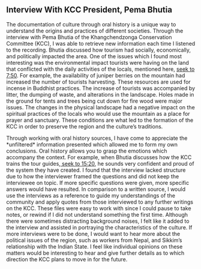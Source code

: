 




 ## Interview With KCC President, Pema Bhutia

<body>

 <p>
 The documentation of culture through oral history is a unique way to understand the origins and practices of different societies.  Through the interview with Pema Bhutia of the Khangchendzonga Conservation Committee (KCC), I was able to retrieve new information each time I listened to the recording.  Bhutia discussed how tourism had socially, economically, and politically impacted the area.  One of the issues which I found most interesting was the environmental impact tourists were having on the land that conflicted with the daily activities of the locals, mentioned here, <a href="#" onclick="javascript:seek(470)"> seek to 7:50</a>.  For example, the availability of juniper berries on the mountain had increased the number of tourists harvesting.  These resources are used for incense in Buddhist practices.  The increase of tourists was accompanied by litter, the dumping of waste, and alterations in the landscape.  Holes made in the ground for tents and trees being cut down for fire wood were major issues.  The changes in the physical landscape had a negative impact on the spiritual practices of the locals who would use the mountain as a place for prayer and sanctuary.  These conditions are what led to the formation of the KCC in order to preserve the region and the culture’s traditions.
 </p>  

 <p>
Through working with oral history sources, I have come to appreciate the *unfiltered* information presented which allowed me to form my own conclusions.  Oral history allows you to grasp the emotions which accompany the context.  For example, when Bhutia discusses how the KCC trains the tour guides,<a href="#" onclick="javascript:seek(920)"> seek to 15:20</a>, he sounds very confident and proud of the system they have created.  I found that the interview lacked structure due to how the interviewer framed the questions and did not keep the interviewee on topic.  If more specific questions were given, more specific answers would have resulted.  In comparison to a written source, I would use the interviews as a reference to guide my understandings of the community and apply quotes from those interviewed to any further writings on the KCC.  These files were easy to work with since I could pause to take notes, or rewind if I did not understand something the first time.  Although there were sometimes distracting background noises, I felt like it added to the interview and assisted in portraying the characteristics of the culture.  If more interviews were to be done, I would want to hear more about the political issues of the region, such as workers from Nepal, and Sikkim’s relationship with the Indian State.  I feel like individual opinions on these matters would be interesting to hear and give further details as to which direction the KCC plans to move in for the future.
</p>
</body>
